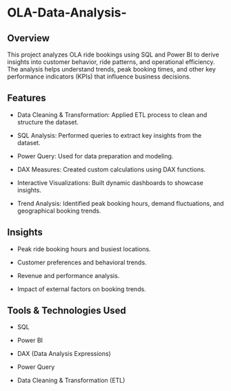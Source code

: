 # OLA-Data-Analysis-

## Overview

This project analyzes OLA ride bookings using SQL and Power BI to derive insights into customer behavior, ride patterns, and operational efficiency. The analysis helps understand trends, peak booking times, and other key performance indicators (KPIs) that influence business decisions.

## Features

- Data Cleaning & Transformation: Applied ETL process to clean and structure the dataset.

- SQL Analysis: Performed queries to extract key insights from the dataset.

- Power Query: Used for data preparation and modeling.

- DAX Measures: Created custom calculations using DAX functions.

- Interactive Visualizations: Built dynamic dashboards to showcase insights.

- Trend Analysis: Identified peak booking hours, demand fluctuations, and geographical booking trends.

## Insights

- Peak ride booking hours and busiest locations.

- Customer preferences and behavioral trends.

- Revenue and performance analysis.

- Impact of external factors on booking trends.

## Tools & Technologies Used

- SQL

- Power BI

- DAX (Data Analysis Expressions)

- Power Query

- Data Cleaning & Transformation (ETL)
